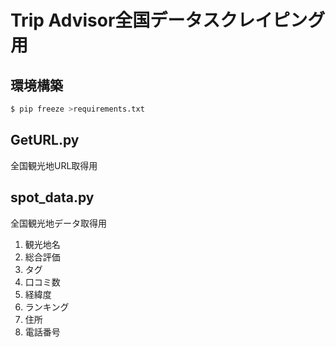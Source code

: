 # Trip Advisor全国データスクレイピング用 
## 環境構築
```bash
$ pip freeze >requirements.txt
```

## GetURL.py
全国観光地URL取得用

## spot_data.py
全国観光地データ取得用
1. 観光地名
2. 総合評価
3. タグ
4. 口コミ数
5. 経緯度
6. ランキング
7. 住所
8. 電話番号
